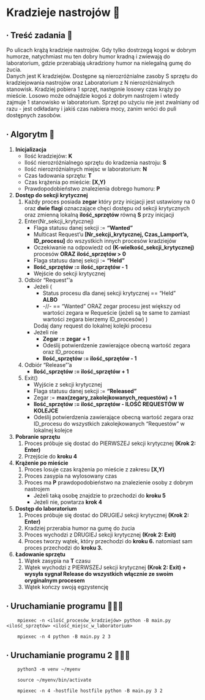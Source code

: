 # Kradzieje nastrojów 👤

## ∙ Treść zadania 📜
Po ulicach krążą kradzieje nastrojów. Gdy tylko dostrzegą kogoś w dobrym humorze, natychmiast mu ten dobry humor kradną i zwiewają do laboratorium, gdzie przerabiają ukradziony humor na nielegalną gumę do żucia. <br>
Danych jest K kradziejów. Dostępne są nierozróżnialne zasoby S sprzętu do kradziejowania nastrojów oraz Laboratorium z N nierozróżnialnych stanowisk. Kradziej pobiera 1 sprzęt, następnie losowy czas krąży po mieście. Losowo może odnajdzie kogoś z dobrym nastrojem i wtedy zajmuje 1 stanowisko w laboratorium. Sprzęt po użyciu nie jest zwalniany od razu - jest odkładany i jakiś czas nabiera mocy, zanim wróci do puli dostępnych zasobów.

## ∙ Algorytm 👾
<ol>
    <li>
        <b>Inicjalizacja</b>
        <ul>
            <li>Ilość kradziejów: <b>K</b></li>
            <li>Ilość nierozróżnialnego sprzętu do kradzenia nastroju: <b>S</b></li>
            <li>Ilość nierozróżnialnych miejsc w laboratorium: <b>N</b></li>
            <li>Czas ładowania sprzętu: <b>T</b></li>
            <li>Czas krążenia po mieście: <b>[X,Y)</b></li>
            <li>Prawdopodobieństwo znalezienia dobrego humoru: <b>P</b></li>
        </ul>
    </li>
    <li>
        <b>Dostęp do sekcji krytycznej</b>
        <ol>
            <li>
                Każdy proces posiada <b>zegar</b> który przy inicjacji jest ustawiony na 0 oraz <b>dwie flagi</b> oznaczające chęci dostępu od sekcji krytycznych oraz zmienną lokalną <b>ilość_sprzętów</b> równą <b>S</b> przy inicjacji
            </li>
            <li>
                Enter(Nr_sekcji_krytycznej)
                <ul>
                    <li>Flaga statusu danej sekcji := <b>“Wanted”</b></li>
                    <li>Multicast Request’u <b>[Nr_sekcji_krytycznej, Czas_Lamport’a, ID_procesu]</b> do wszystkich innych procesów kradziejów</li>
                    <li>Oczekiwanie na odpowiedź od <b>(K-wielkość_sekcji_krytycznej)</b> procesów <b>ORAZ</b> <b>ilość_sprzętów > 0</b></li>
                    <li>Flaga statusu danej sekcji := <b>“Held”</b></li>
                    <li><b>Ilość_sprzętów := ilość_sprzętów - 1</b></li>
                    <li>Wejście do sekcji krytycznej</li>
                </ul>
            </li>
            <li>
                Odbiór “Request”’a
                <ul>
                    <li>
                        Jeżeli (
                        <ul>
                            <li>Status procesu dla danej sekcji krytycznej == “Held”</li>
                            <b>ALBO</b>
                            <li>-//- == “Wanted” ORAZ zegar procesu jest większy od wartości zegara w Requeście (jeżeli są te same to zamiast wartości zegara bierzemy ID_procesów) )</li>
                        </ul>
                        Dodaj dany request do lokalnej kolejki procesu
                    </li>
                    <li>
                        Jeżeli nie
                        <ul>
                            <li><b>Zegar := zegar + 1</b></li>
                            <li>Odeślij potwierdzenie zawierające obecną wartość zegara oraz ID_procesu</li>
                            <li><b>Ilość_sprzętów := ilość_sprzętów - 1</b></li>
                        </ul>
                    </li>
                </ul>
            </li> 
            <li>
                Odbiór “Release”’a 
                <ul>
                    <li><b>Ilość_sprzętów := ilość_sprzętów + 1</b></li>
                </ul>               
            </li> 
            <li>
                Exit()
                <ul>
                    <li>Wyjście z sekcji krytycznej</li>
                    <li>Flaga statusu danej sekcji := <b>“Released”</b></li>
                    <li>Zegar := <b>max(zegary_zakolejkowanych_requestów) + 1</b></li>
                    <li><b>Ilość_sprzętów := ilość_sprzętów - ILOŚĆ REQUESTÓW W KOLEJCE</b></li>
                    <li>Odeślij potwierdzenia zawierające obecną wartość zegara oraz ID_procesu do wszystkich zakolejkowanych “Requestów” w lokalnej kolejce</li>
                </ul>
            </li> 
        </ol>
    </li>
    <li>
        <b>Pobranie sprzętu</b>
        <ol>
            <li>Proces próbuje się dostać do PIERWSZEJ sekcji krytycznej <b>(Krok 2: Enter)</b></li>
            <li>Przejście do <b>kroku 4</b></li>
        </ol>
    </li>
    <li>
        <b>Krążenie po mieście</b>
        <ol>
            <li>Proces losuje czas krążenia po mieście z zakresu <b>[X,Y)</b></li>
            <li>Proces zasypia na wylosowany czas</li>
            <li>
                Proces ma <b>P</b> prawdopodobieństwo na znalezienie osoby z dobrym nastrojem
                <ul>
                    <li>Jeżeli taką osobę znajdzie to przechodzi do <b>kroku 5</b></li>
                    <li>Jeżeli nie, powtarza <b>krok 4</b></li>
                </ul>
            </li>
        </ol>
    </li>
    <li>
        <b>Dostęp do laboratorium</b>
        <ol>
            <li>Proces próbuje się dostać do DRUGIEJ sekcji krytycznej <b>(Krok 2: Enter)</b></li>
            <li>Kradziej przerabia humor na gumę do żucia</li>
            <li>Proces wychodzi z DRUGIEJ sekcji krytycznej <b>(Krok 2: Exit)</b></li>
            <li>Proces tworzy wątek, który przechodzi do <b>kroku 6.</b> natomiast sam proces przechodzi do <b>kroku 3.</b></li>
        </ol>
    </li>
    <li>
        <b>Ładowanie sprzętu</b>
        <ol>
            <li>Wątek zasypia na <b>T</b> czasu</li>
            <li>Wątek wychodzi z PIERWSZEJ sekcji krytycznej <b>(Krok 2: Exit) + wysyła sygnał Release do wszystkich włącznie ze swoim oryginalnym procesem</b></li>
            <li>Wątek kończy swoją egzystencję</li>
        </ol>
    </li>
</ol>

## ∙ Uruchamianie programu 👩🏻‍💻
```
    mpiexec -n <ilość_procesów_kradziejów> python -B main.py <ilość_sprzętów> <ilość_miejsc_w_laboratorium>
```
```
    mpiexec -n 4 python -B main.py 2 3
```

## ∙ Uruchamianie programu 2 👩🏻‍💻
```
    python3 -m venv ~/myenv

    source ~/myenv/bin/activate

    mpiexec -n 4 -hostfile hostfile python -B main.py 3 2 
```
